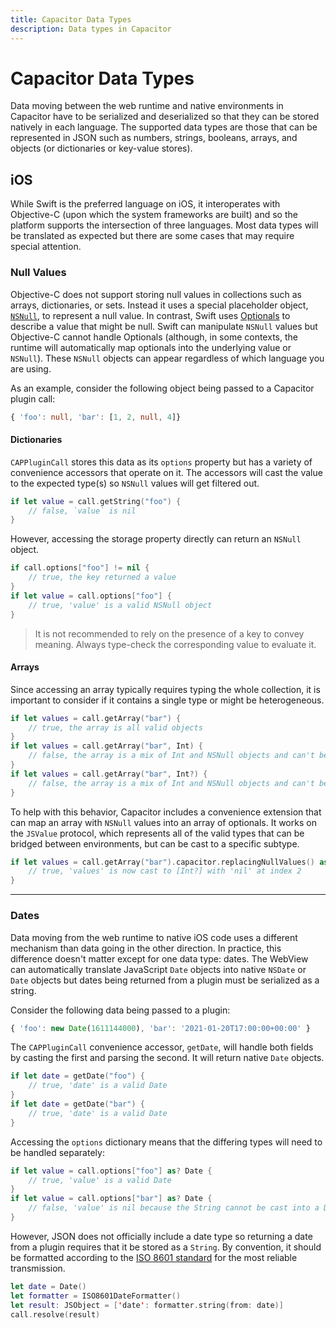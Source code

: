 ```yaml
---
title: Capacitor Data Types
description: Data types in Capacitor
---
```


# Capacitor Data Types

Data moving between the web runtime and native environments in Capacitor have to be serialized and deserialized so that they can be stored natively in each language. The supported data types are those that can be represented in JSON such as numbers, strings, booleans, arrays, and objects (or dictionaries or key-value stores).

## iOS

While Swift is the preferred language on iOS, it interoperates with Objective-C (upon which the system frameworks are built) and so the platform supports the intersection of three languages. Most data types will be translated as expected but there are some cases that may require special attention.

### Null Values

Objective-C does not support storing null values in collections such as arrays, dictionaries, or sets. Instead it uses a special placeholder object, [`NSNull`](https://developer.apple.com/documentation/foundation/nsnull?language=objc), to represent a null value. In contrast, Swift uses [Optionals](https://docs.swift.org/swift-book/LanguageGuide/TheBasics.html) to describe a value that might be null. Swift can manipulate `NSNull` values but Objective-C cannot handle Optionals (although, in some contexts, the runtime will automatically map optionals into the underlying value or `NSNull`). These `NSNull` objects can appear regardless of which language you are using.

As an example, consider the following object being passed to a Capacitor plugin call:

```typescript
{ 'foo': null, 'bar': [1, 2, null, 4]}
```

#### Dictionaries

`CAPPluginCall` stores this data as its `options` property but has a variety of convenience accessors that operate on it. The accessors will cast the value to the expected type(s) so `NSNull` values will get filtered out.

```swift
if let value = call.getString("foo") {
    // false, `value` is nil
}
```

However, accessing the storage property directly can return an `NSNull` object.

```swift
if call.options["foo"] != nil {
    // true, the key returned a value
}
if let value = call.options["foo"] {
    // true, 'value' is a valid NSNull object
}
```

> It is not recommended to rely on the presence of a key to convey meaning. Always type-check the corresponding value to evaluate it.

#### Arrays

Since accessing an array typically requires typing the whole collection, it is important to consider if it contains a single type or might be heterogeneous.

```swift
if let values = call.getArray("bar") {
    // true, the array is all valid objects
}
if let values = call.getArray("bar", Int) {
    // false, the array is a mix of Int and NSNull objects and can't be cast to [Int]
}
if let values = call.getArray("bar", Int?) {
    // false, the array is a mix of Int and NSNull objects and can't be cast to [Int?]
}
```

To help with this behavior, Capacitor includes a convenience extension that can map an array with `NSNull` values into an array of optionals. It works on the `JSValue` protocol, which represents all of the valid types that can be bridged between environments, but can be cast to a specific subtype.

```swift
if let values = call.getArray("bar").capacitor.replacingNullValues() as? [Int?] {
    // true, 'values' is now cast to [Int?] with 'nil' at index 2
}
```

---

### Dates

Data moving from the web runtime to native iOS code uses a different mechanism than data going in the other direction. In practice, this difference doesn't matter except for one data type: dates. The WebView can automatically translate JavaScript `Date` objects into native `NSDate` or `Date` objects but dates being returned from a plugin must be serialized as a string.

Consider the following data being passed to a plugin:

```typescript
{ 'foo': new Date(1611144000), 'bar': '2021-01-20T17:00:00+00:00' }
```

The `CAPPluginCall` convenience accessor, `getDate`, will handle both fields by casting the first and parsing the second. It will return native `Date` objects.

```swift
if let date = getDate("foo") {
    // true, 'date' is a valid Date
}
if let date = getDate("bar") {
    // true, 'date' is a valid Date
}
```

Accessing the `options` dictionary means that the differing types will need to be handled separately:

```swift
if let value = call.options["foo"] as? Date {
    // true, 'value' is a valid Date
}
if let value = call.options["bar"] as? Date {
    // false, 'value' is nil because the String cannot be cast into a Date
}
```

However, JSON does not officially include a date type so returning a date from a plugin requires that it be stored as a `String`. By convention, it should be formatted according to the [ISO 8601 standard](https://www.iso.org/iso-8601-date-and-time-format.html) for the most reliable transmission.

```swift
let date = Date()
let formatter = ISO8601DateFormatter()
let result: JSObject = ['date': formatter.string(from: date)]
call.resolve(result)
```
